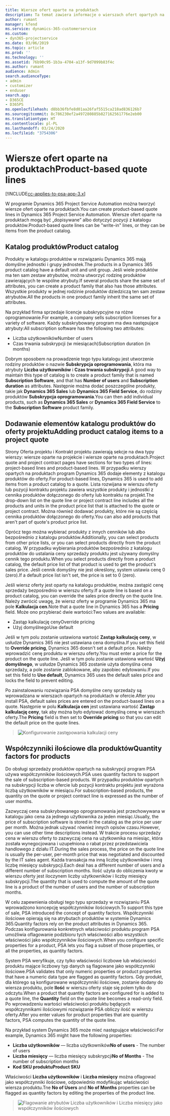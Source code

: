 ```yaml
---
title: Wiersze ofert oparte na produktach
description: Ta temat zawiera informacje o wierszach ofert opartych na produktach.
author: rumant
manager: kfend
ms.service: dynamics-365-customerservice
ms.custom:
- dyn365-projectservice
ms.date: 03/06/2019
ms.topic: article
ms.prod: ''
ms.technology: ''
ms.assetid: 76b90c95-1b3a-4704-a13f-9d7099b83f4c
ms.author: rumant
audience: Admin
search.audienceType:
- admin
- customizer
- enduser
search.app:
- D365CE
- D365PS
ms.openlocfilehash: d8bb36fbfe8d01aa26faf5515ca218ad836126b7
ms.sourcegitcommit: 8c786230ef2a497280885b827162561776e2eb00
ms.translationtype: HT
ms.contentlocale: pl-PL
ms.lasthandoff: 03/24/2020
ms.locfileid: "3754306"
---
```

# <a name="product-based-quote-lines"></a><span data-ttu-id="91a07-103">Wiersze ofert oparte na produktach</span><span class="sxs-lookup"><span data-stu-id="91a07-103">Product-based quote lines</span></span>

[!INCLUDE[cc-applies-to-psa-app-3.x](../includes/cc-applies-to-psa-app-3x.md)]


<span data-ttu-id="91a07-104">W programie Dynamics 365 Project Service Automation można tworzyć wiersze ofert oparte na produktach.</span><span class="sxs-lookup"><span data-stu-id="91a07-104">You can create product-based quote lines in Dynamics 365 Project Service Automation.</span></span> <span data-ttu-id="91a07-105">Wiersze ofert oparte na produktach mogą być „dopisywane” albo dotyczyć pozycji z katalogu produktów.</span><span class="sxs-lookup"><span data-stu-id="91a07-105">Product-based quote lines can be "write-in" lines, or they can be items from the product catalog.</span></span>

## <a name="product-catalog"></a><span data-ttu-id="91a07-106">Katalog produktów</span><span class="sxs-lookup"><span data-stu-id="91a07-106">Product catalog</span></span>

<span data-ttu-id="91a07-107">Produkty w katalogu produktów w rozwiązaniu Dynamics 365 mają domyślne jednostki i grupy jednostek.</span><span class="sxs-lookup"><span data-stu-id="91a07-107">The products in a Dynamics 365 product catalog have a default unit and unit group.</span></span> <span data-ttu-id="91a07-108">Jeśli wiele produktów ma ten sam zestaw atrybutów, można utworzyć rodzinę produktów zawierających te wspólne atrybuty.</span><span class="sxs-lookup"><span data-stu-id="91a07-108">If several products share the same set of attributes, you can create a product family that also has those attributes.</span></span> <span data-ttu-id="91a07-109">Wszystkie produkty w jednej rodzinie produktów dziedziczą ten sam zestaw atrybutów.</span><span class="sxs-lookup"><span data-stu-id="91a07-109">All the products in one product family inherit the same set of attributes.</span></span>

<span data-ttu-id="91a07-110">Na przykład firma sprzedaje licencje subskrypcyjne na różne oprogramowanie.</span><span class="sxs-lookup"><span data-stu-id="91a07-110">For example, a company sells subscription licenses for a variety of software.</span></span> <span data-ttu-id="91a07-111">Każdy subskrybowany program ma dwa następujące atrybuty:</span><span class="sxs-lookup"><span data-stu-id="91a07-111">All subscription software has the following two attributes:</span></span>

- <span data-ttu-id="91a07-112">Liczba użytkowników</span><span class="sxs-lookup"><span data-stu-id="91a07-112">Number of users</span></span> 
- <span data-ttu-id="91a07-113">Czas trwania subskrypcji (w miesiącach)</span><span class="sxs-lookup"><span data-stu-id="91a07-113">Subscription duration (in months)</span></span>

<span data-ttu-id="91a07-114">Dobrym sposobem na prowadzenie tego typu katalogu jest utworzenie rodziny produktów o nazwie **Subskrypcja oprogramowania**, która ma atrybuty **Liczba użytkowników** i **Czas trwania subskrypcji**.</span><span class="sxs-lookup"><span data-stu-id="91a07-114">A good way to maintain this type of catalog is to create a product family that is named **Subscription Software**, and that has **Number of users** and **Subscription duration** as attributes.</span></span> <span data-ttu-id="91a07-115">Następnie można dodać poszczególne produkty, takie jak **Dynamics 365 Sales** lub **Dynamics 365 Field Service**, do rodziny produktów **Subskrypcja oprogramowania**.</span><span class="sxs-lookup"><span data-stu-id="91a07-115">You can then add individual products, such as **Dynamics 365 Sales** or **Dynamics 365 Field Service** to the **Subscription Software** product family.</span></span>

## <a name="adding-product-catalog-items-to-a-project-quote"></a><span data-ttu-id="91a07-116">Dodawanie elementów katalogu produktów do oferty projektu</span><span class="sxs-lookup"><span data-stu-id="91a07-116">Adding product catalog items to a project quote</span></span>

<span data-ttu-id="91a07-117">Strony Oferta projektu i Kontrakt projektu zawierają sekcje na dwa typy wierszy: wiersze oparte na projekcie i wiersze oparte na produktach.</span><span class="sxs-lookup"><span data-stu-id="91a07-117">Project quote and project contract pages have sections for two types of lines: project-based lines and product-based lines.</span></span> <span data-ttu-id="91a07-118">W przypadku wierszy opartych na produktach program Dynamics 365 dodaje elementy z katalogu produktów do oferty.</span><span class="sxs-lookup"><span data-stu-id="91a07-118">For product-based lines, Dynamics 365 is used to add items from a product catalog to a quote.</span></span> <span data-ttu-id="91a07-119">Lista rozwijana w wierszu oferty lub pozycji kontraktu projektu zawiera wszystkie produkty i jednostki z cennika produktów dołączonego do oferty lub kontraktu na projekt.</span><span class="sxs-lookup"><span data-stu-id="91a07-119">The drop-down list on the quote line or project contract line includes all the products and units in the product price list that is attached to the quote or project contract.</span></span> <span data-ttu-id="91a07-120">Można również dodawać produkty, które nie są częścią cennika produktów dołączonego do oferty.</span><span class="sxs-lookup"><span data-stu-id="91a07-120">You can also add products that aren't part of quote's product price list.</span></span>

<span data-ttu-id="91a07-121">Oprócz tego można wybierać produkty z innych cenników lub albo bezpośrednio z katalogu produktów.</span><span class="sxs-lookup"><span data-stu-id="91a07-121">Additionally, you can select products from other price lists, or you can select products directly from the product catalog.</span></span> <span data-ttu-id="91a07-122">W przypadku wybierania produktów bezpośrednio z katalogu produktów do ustalania ceny sprzedaży produktu jest używany domyślny cennik tego produktu.</span><span class="sxs-lookup"><span data-stu-id="91a07-122">When you select products directly from a product catalog, the default price list of that product is used to get the product's sales price.</span></span> <span data-ttu-id="91a07-123">Jeśli cennik domyślny nie jest określony, system ustawia cenę 0 (zero).</span><span class="sxs-lookup"><span data-stu-id="91a07-123">If a default price list isn't set, the price is set to 0 (zero).</span></span>

<span data-ttu-id="91a07-124">Jeśli wiersz oferty jest oparty na katalogu produktów, można zastąpić cenę sprzedaży bezpośrednio w wierszu oferty.</span><span class="sxs-lookup"><span data-stu-id="91a07-124">If a quote line is based on a product catalog, you can override the sales price directly on the quote line.</span></span> <span data-ttu-id="91a07-125">Należy zwrócić uwagę, że wiersz oferty w programie Dynamics 365 ma pole **Kalkulacja cen**.</span><span class="sxs-lookup"><span data-stu-id="91a07-125">Note that a quote line in Dynamics 365 has a **Pricing** field.</span></span> <span data-ttu-id="91a07-126">Może ono przybierać dwie wartości:</span><span class="sxs-lookup"><span data-stu-id="91a07-126">Two values are available:</span></span>

- <span data-ttu-id="91a07-127">Zastąp kalkulację ceny</span><span class="sxs-lookup"><span data-stu-id="91a07-127">Override pricing</span></span>  
- <span data-ttu-id="91a07-128">Użyj domyślnego</span><span class="sxs-lookup"><span data-stu-id="91a07-128">Use default</span></span>

<span data-ttu-id="91a07-129">Jeśli w tym polu zostanie ustawiona wartość **Zastąp kalkulację ceny**, w usłudze Dynamics 365 nie jest ustawiana cena domyślna.</span><span class="sxs-lookup"><span data-stu-id="91a07-129">If you set this field to **Override pricing**, Dynamics 365 doesn't set a default price.</span></span> <span data-ttu-id="91a07-130">Należy wprowadzić cenę produktu w wierszu oferty.</span><span class="sxs-lookup"><span data-stu-id="91a07-130">You must enter a price for the product on the quote line.</span></span> <span data-ttu-id="91a07-131">Jeśli w tym polu zostanie ustawiona wartość **Użyj domyślnego**, w usłudze Dynamics 365 zostanie użyta domyślna cena sprzedaży, a pole zostanie zablokowane, aby zapobiec edytowaniu.</span><span class="sxs-lookup"><span data-stu-id="91a07-131">If you set this field to **Use default**, Dynamics 365 uses the default sales price and locks the field to prevent editing.</span></span>

<span data-ttu-id="91a07-132">Po zainstalowaniu rozwiązania PSA domyślne ceny sprzedaży są wprowadzana w wierszach opartych na produktach w ofercie.</span><span class="sxs-lookup"><span data-stu-id="91a07-132">After you install PSA, default sales prices are entered on the product-based lines on a quote.</span></span> <span data-ttu-id="91a07-133">Następnie w polu **Kalkulacja cen** jest ustawiana wartość **Zastąp kalkulację ceny**, tak aby można było edytować domyślną cenę w wierszach oferty.</span><span class="sxs-lookup"><span data-stu-id="91a07-133">The **Pricing** field is then set to **Override pricing** so that you can edit the default price on the quote lines.</span></span>

> ![Konfigurowanie zastępowania kalkulacji ceny](media/basic-guide-10.png)
 
## <a name="quantity-factors-for-products"></a><span data-ttu-id="91a07-135">Współczynniki ilościowe dla produktów</span><span class="sxs-lookup"><span data-stu-id="91a07-135">Quantity factors for products</span></span>

<span data-ttu-id="91a07-136">Do obsługi sprzedaży produktów opartych na subskrypcji program PSA używa współczynników ilościowych.</span><span class="sxs-lookup"><span data-stu-id="91a07-136">PSA uses quantity factors to support the sale of subscription-based products.</span></span> <span data-ttu-id="91a07-137">W przypadku produktów opartych na subskrypcji liczba w ofercie lub pozycji kontraktu projektu jest wyrażona liczbą użytkowników w miesiącu.</span><span class="sxs-lookup"><span data-stu-id="91a07-137">For subscription-based products, the quantity on the quote or project contract line is expressed as the number of user months.</span></span>

<span data-ttu-id="91a07-138">Zazwyczaj cena subskrybowanego oprogramowania jest przechowywana w katalogu jako cena za jednego użytkownika za jeden miesiąc.</span><span class="sxs-lookup"><span data-stu-id="91a07-138">Usually, the price of subscription software is stored in the catalog as the price per user per month.</span></span> <span data-ttu-id="91a07-139">Można jednak używać również innych opisów czasu.</span><span class="sxs-lookup"><span data-stu-id="91a07-139">However, you can use other time descriptions instead.</span></span> <span data-ttu-id="91a07-140">W trakcie procesu sprzedaży cena w wierszu oferty to zazwyczaj cena na użytkownika na miesiąc, która została wynegocjowana i uzupełniona o rabat przez przedstawiciela handlowego z działu IT.</span><span class="sxs-lookup"><span data-stu-id="91a07-140">During the sales process, the price on the quote line is usually the per-user, per-month price that was negotiated and discounted by the IT sales agent.</span></span> <span data-ttu-id="91a07-141">Każda transakcja ma inną liczbę użytkowników i inną liczbę miesięcy subskrypcji.</span><span class="sxs-lookup"><span data-stu-id="91a07-141">Each deal has a different number of users and a different number of subscription months.</span></span> <span data-ttu-id="91a07-142">Ilość użyta do obliczenia kwoty w wierszu oferty jest iloczynem liczby użytkowników i liczby miesięcy subskrypcji.</span><span class="sxs-lookup"><span data-stu-id="91a07-142">The quantity that is used to compute the amount of the quote line is a product of the number of users and the number of subscription months.</span></span>

<span data-ttu-id="91a07-143">W celu zapewnienia obsługi tego typu sprzedaży w rozwiązaniu PSA wprowadzono koncepcję współczynników ilościowych.</span><span class="sxs-lookup"><span data-stu-id="91a07-143">To support this type of sale, PSA introduced the concept of quantity factors.</span></span> <span data-ttu-id="91a07-144">Współczynniki ilościowe opierają się na atrybutach produktów w systemie Dynamics 365.</span><span class="sxs-lookup"><span data-stu-id="91a07-144">Quantity factors rely on the product attributes in Dynamics 365.</span></span> <span data-ttu-id="91a07-145">Podczas konfigurowania konkretnych właściwości produktu program PSA umożliwia oflagowanie podzbioru tych właściwości albo wszystkich właściwości jako współczynników ilościowych.</span><span class="sxs-lookup"><span data-stu-id="91a07-145">When you configure specific properties for a product, PSA lets you flag a subset of those properties, or all the properties, as quantity factors.</span></span>

<span data-ttu-id="91a07-146">System PSA weryfikuje, czy tylko właściwości liczbowe lub właściwości produktu mające liczbowy typ danych są flagowane jako współczynniki ilościowe.</span><span class="sxs-lookup"><span data-stu-id="91a07-146">PSA validates that only numeric properties or product properties that have a numeric data type are flagged as quantity factors.</span></span> <span data-ttu-id="91a07-147">Gdy produkt, dla którego są konfigurowane współczynniki ilościowe, zostanie dodany do wiersza produktu, pole **Ilość** w wierszu oferty staje się polem tylko do odczytu.</span><span class="sxs-lookup"><span data-stu-id="91a07-147">When a product that quantity factors are configured for is added to a quote line, the **Quantity** field on the quote line becomes a read-only field.</span></span> <span data-ttu-id="91a07-148">Po wprowadzeniu wartości właściwości produktu będących współczynnikami ilościowymi rozwiązanie PSA obliczy ilość w wierszu oferty.</span><span class="sxs-lookup"><span data-stu-id="91a07-148">After you enter values for product properties that are quantity factors, PSA computes the quantity of the quote line.</span></span>

<span data-ttu-id="91a07-149">Na przykład system Dynamics 365 może mieć następujące właściwości:</span><span class="sxs-lookup"><span data-stu-id="91a07-149">For example, Dynamics 365 might have the following properties:</span></span> 

- <span data-ttu-id="91a07-150">**Liczba użytkowników** — liczba użytkowników</span><span class="sxs-lookup"><span data-stu-id="91a07-150">**No of users** - The number of users</span></span> 
- <span data-ttu-id="91a07-151">**Liczba miesięcy** — liczba miesięcy subskrypcji</span><span class="sxs-lookup"><span data-stu-id="91a07-151">**No of Months** - The number of subscription months</span></span>
- <span data-ttu-id="91a07-152">**Kod SKU produktu**</span><span class="sxs-lookup"><span data-stu-id="91a07-152">**Product SKU**</span></span> 

<span data-ttu-id="91a07-153">Właściwości **Liczba użytkowników** i **Liczba miesięcy** można oflagować jako współczynniki ilościowe, odpowiednio modyfikując właściwości wiersza produktu.</span><span class="sxs-lookup"><span data-stu-id="91a07-153">Tne **No of Users** and **No of Months** properties can be flagged as quantity factors by editing the properties of the product line.</span></span> 

> ![Flagowanie atrybutów Liczba użytkowników i Liczba miesięcy jako współczynników ilościowych](media/basic-guide-11.png)
 
